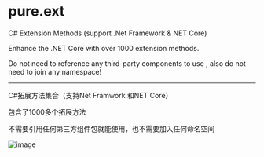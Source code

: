 # pure.ext
C# Extension Methods (support .Net Framework &amp; NET Core) 

Enhance the .NET Core with over 1000 extension methods.

Do not need to reference any third-party components to use , also do not need to join any namespace!






---------------------------------------------------------------------

C#拓展方法集合（支持Net Framwork 和NET Core）

包含了1000多个拓展方法

不需要引用任何第三方组件包就能使用，也不需要加入任何命名空间




![image](https://github.com/purestackorg/pure.ext/blob/master/github/codestruct.jpg)

